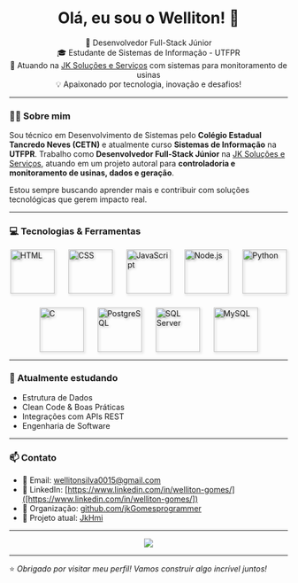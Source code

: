 <h1 align="center">Olá, eu sou o Welliton! 👋</h1>

<p align="center">
  🚀 Desenvolvedor Full-Stack Júnior <br/>
  🎓 Estudante de Sistemas de Informação - UTFPR <br/>
  💼 Atuando na <a href="https://github.com/jkGomesprogrammer">JK Soluções e Serviços</a> com sistemas para monitoramento de usinas <br/>
  💡 Apaixonado por tecnologia, inovação e desafios!
</p>

---

### 👨‍💻 Sobre mim

Sou técnico em Desenvolvimento de Sistemas pelo **Colégio Estadual Tancredo Neves (CETN)** e atualmente curso **Sistemas de Informação** na **UTFPR**. Trabalho como **Desenvolvedor Full-Stack Júnior** na <a href="https://github.com/jkGomesprogrammer">JK Soluções e Serviços</a>, atuando em um projeto autoral para **controladoria e monitoramento de usinas, dados e geração**.

Estou sempre buscando aprender mais e contribuir com soluções tecnológicas que gerem impacto real.

---

### 💻 Tecnologias & Ferramentas

<div style="display: flex; justify-content: center; flex-wrap: wrap; gap: 25px;">

  <img src="https://img.shields.io/badge/-HTML5-E34F26?style=flat&logo=html5&logoColor=white" alt="HTML" width="80" style="filter: drop-shadow(2px 2px 2px rgba(0,0,0,0.3)); transition: transform 0.3s;" />
  <img src="https://img.shields.io/badge/-CSS3-1572B6?style=flat&logo=css3&logoColor=white" alt="CSS" width="80" style="filter: drop-shadow(2px 2px 2px rgba(0,0,0,0.3)); transition: transform 0.3s;" />
  <img src="https://img.shields.io/badge/-JavaScript-F7DF1E?style=flat&logo=javascript&logoColor=black" alt="JavaScript" width="80" style="filter: drop-shadow(2px 2px 2px rgba(0,0,0,0.3)); transition: transform 0.3s;" />

  <img src="https://img.shields.io/badge/-Node.js-339933?style=flat&logo=node.js&logoColor=white" alt="Node.js" width="80" style="filter: drop-shadow(2px 2px 2px rgba(0,0,0,0.3)); transition: transform 0.3s;" />
  <img src="https://img.shields.io/badge/-Python-3776AB?style=flat&logo=python&logoColor=white" alt="Python" width="80" style="filter: drop-shadow(2px 2px 2px rgba(0,0,0,0.3)); transition: transform 0.3s;" />
  <img src="https://img.shields.io/badge/-C-00599C?style=flat&logo=c&logoColor=white" alt="C" width="80" style="filter: drop-shadow(2px 2px 2px rgba(0,0,0,0.3)); transition: transform 0.3s;" />

  <img src="https://img.shields.io/badge/-PostgreSQL-336791?style=flat&logo=postgresql&logoColor=white" alt="PostgreSQL" width="80" style="filter: drop-shadow(2px 2px 2px rgba(0,0,0,0.3)); transition: transform 0.3s;" />
  <img src="https://img.shields.io/badge/-SQL_Server-CC2927?style=flat&logo=microsoft-sql-server&logoColor=white" alt="SQL Server" width="80" style="filter: drop-shadow(2px 2px 2px rgba(0,0,0,0.3)); transition: transform 0.3s;" />
  <img src="https://img.shields.io/badge/-MySQL-4479A1?style=flat&logo=mysql&logoColor=white" alt="MySQL" width="80" style="filter: drop-shadow(2px 2px 2px rgba(0,0,0,0.3)); transition: transform 0.3s;" />

</div>

<style>
  img:hover {
    transform: scale(1.1);
  }
</style>

---


### 🌱 Atualmente estudando

- Estrutura de Dados
- Clean Code & Boas Práticas
- Integrações com APIs REST
- Engenharia de Software

---

### 📫 Contato

- 📧 Email: [wellitonsilva0015@gmail.com](mailto:wellitonsilva0015@gmail.com)
- 💼 LinkedIn: [https://www.linkedin.com/in/welliton-gomes/]([https://www.linkedin.com/in/welliton-gomes/])
- 🧠 Organização: [github.com/jkGomesprogrammer](https://github.com/jkGomesprogrammer)
- 🔗 Projeto atual: [JkHmi](https://github.com/JkDesenvolvimento/JkHmi)

---

<p align="center">
  <img src="https://github-readme-stats.vercel.app/api?username=WellitonGomes&show_icons=true&theme=tokyonight" />
</p>

---

⭐ _Obrigado por visitar meu perfil! Vamos construir algo incrível juntos!_
